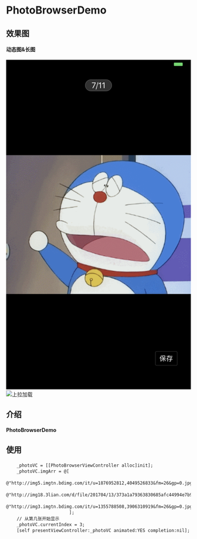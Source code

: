 # PhotoBrowserDemo
## 效果图
#### 动态图&长图
![下拉刷新](https://raw.githubusercontent.com/qianfei1993/PhotoBrowserDemo/master/PhotoBrowserDemo/gif.png)
![上拉加载](https://raw.githubusercontent.com/qianfei1993/PhotoBrowserDemo/master/PhotoBrowserDemo/long.png)

## 介绍
#### PhotoBrowserDemo
## 使用
#### 
```
    _photoVC = [[PhotoBrowserViewController alloc]init];
    _photoVC.imgArr = @[
                        @"http://img5.imgtn.bdimg.com/it/u=1876952812,4049526833&fm=26&gp=0.jpg",
                        @"http://img18.3lian.com/d/file/201704/13/373a1a79363830685afc44994e7b927d.gif",
                        @"http://img3.imgtn.bdimg.com/it/u=1355788508,3906310919&fm=26&gp=0.jpg",
                        ];
    // 从第几张开始显示
    _photoVC.currentIndex = 3;
    [self presentViewController:_photoVC animated:YES completion:nil];
```
